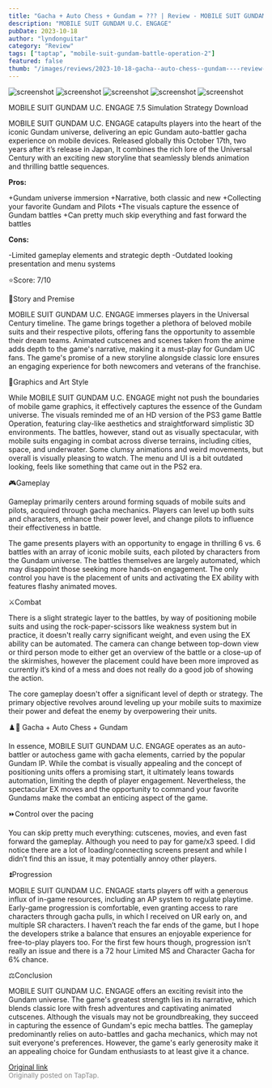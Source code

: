 ```yaml
---
title: "Gacha + Auto Chess + Gundam = ??? | Review - MOBILE SUIT GUNDAM U.C. ENGAGE"
description: "MOBILE SUIT GUNDAM U.C. ENGAGE"
pubDate: 2023-10-18
author: "lyndonguitar"
category: "Review"
tags: ["taptap", "mobile-suit-gundam-battle-operation-2"]
featured: false
thumb: "/images/reviews/2023-10-18-gacha--auto-chess--gundam----review---mobile-suit-gundam-uc-engage-0.avif"
---
```


<div class="gallery">
  <img src="/images/reviews/2023-10-18-gacha--auto-chess--gundam----review---mobile-suit-gundam-uc-engage-0.avif" alt="screenshot" />
  <img src="/images/reviews/2023-10-18-gacha--auto-chess--gundam----review---mobile-suit-gundam-uc-engage-1.avif" alt="screenshot" />
  <img src="/images/reviews/2023-10-18-gacha--auto-chess--gundam----review---mobile-suit-gundam-uc-engage-2.avif" alt="screenshot" />
  <img src="/images/reviews/2023-10-18-gacha--auto-chess--gundam----review---mobile-suit-gundam-uc-engage-3.avif" alt="screenshot" />
  <img src="/images/reviews/2023-10-18-gacha--auto-chess--gundam----review---mobile-suit-gundam-uc-engage-4.avif" alt="screenshot" />
</div>

MOBILE SUIT GUNDAM U.C. ENGAGE
7.5
Simulation
Strategy
Download

MOBILE SUIT GUNDAM U.C. ENGAGE catapults players into the heart of the iconic Gundam universe, delivering an epic Gundam auto-battler gacha experience on mobile devices. Released globally this October 17th, two years after it’s release in Japan, It combines the rich lore of the Universal Century with an exciting new storyline that seamlessly blends animation and thrilling battle sequences.


**Pros:**


+Gundam universe immersion
+Narrative, both classic and new
+Collecting your favorite Gundam and Pilots
+The visuals capture the essence of Gundam battles
+Can pretty much skip everything and fast forward the battles


**Cons:**


-Limited gameplay elements and strategic depth
-Outdated looking presentation and menu systems

⭐️Score: 7/10

📖Story and Premise

MOBILE SUIT GUNDAM U.C. ENGAGE immerses players in the Universal Century timeline. The game brings together a plethora of beloved mobile suits and their respective pilots, offering fans the opportunity to assemble their dream teams. Animated cutscenes and scenes taken from the anime adds depth to the game's narrative, making it a must-play for Gundam UC fans. The game's promise of a new storyline alongside classic lore ensures an engaging experience for both newcomers and veterans of the franchise.

🎨Graphics and Art Style

While MOBILE SUIT GUNDAM U.C. ENGAGE might not push the boundaries of mobile game graphics, it effectively captures the essence of the Gundam universe. The visuals reminded me of an HD version of the PS3 game Battle Operation, featuring clay-like aesthetics and straightforward simplistic 3D environments. The battles, however, stand out as visually spectacular, with mobile suits engaging in combat across diverse terrains, including cities, space, and underwater. Some clumsy animations and weird movements, but overall is visually pleasing to watch. The menu and UI is a bit outdated looking, feels like something that came out in the PS2 era.

🎮Gameplay

Gameplay primarily centers around forming squads of mobile suits and pilots, acquired through gacha mechanics. Players can level up both suits and characters, enhance their power level, and change pilots to influence their effectiveness in battle.

The game presents players with an opportunity to engage in thrilling 6 vs. 6 battles with an array of iconic mobile suits, each piloted by characters from the Gundam universe. The battles themselves are largely automated, which may disappoint those seeking more hands-on engagement. The only control you have is the placement of units and activating the EX ability with features flashy animated moves.

⚔️Combat

There is a slight strategic layer to the battles, by way of positioning mobile suits and using the rock-paper-scissors like weakness system but in practice, it doesn't really carry significant weight, and even using the EX ability can be automated. The camera can change between top-down view or third person mode to either get an overview of the battle or a close-up of the skirmishes, however the placement could have been more improved as currently it’s kind of a mess and does not really do a good job of showing the action.

The core gameplay doesn't offer a significant level of depth or strategy. The primary objective revolves around leveling up your mobile suits to maximize their power and defeat the enemy by overpowering their units.

♟️🤖 Gacha + Auto Chess + Gundam

In essence, MOBILE SUIT GUNDAM U.C. ENGAGE operates as an auto-battler or autochess game with gacha elements, carried by the popular Gundam IP. While the combat is visually appealing and the concept of positioning units offers a promising start, it ultimately leans towards automation, limiting the depth of player engagement. Nevertheless, the spectacular EX moves and the opportunity to command your favorite Gundams make the combat an enticing aspect of the game.

⏩Control over the pacing

You can skip pretty much everything: cutscenes, movies, and even fast forward the gameplay. Although you need to pay for game/x3 speed. I did notice there are a lot of loading/connecting screens present and while I didn’t find this an issue, it may potentially annoy other players.

⏫Progression

MOBILE SUIT GUNDAM U.C. ENGAGE starts players off with a generous influx of in-game resources, including an AP system to regulate playtime. Early-game progression is comfortable, even granting access to rare characters through gacha pulls, in which I received on UR early on, and multiple SR characters.  I haven’t reach the far ends of the game, but I hope the developers strike a balance that ensures an enjoyable experience for free-to-play players too. For the first few hours though, progression isn’t really an issue and there is a 72 hour Limited MS and Character Gacha for 6% chance.

⚖️Conclusion

MOBILE SUIT GUNDAM U.C. ENGAGE offers an exciting revisit into the Gundam universe. The game's greatest strength lies in its narrative, which blends classic lore with fresh adventures and captivating animated cutscenes. Although the visuals may not be groundbreaking, they succeed in capturing the essence of Gundam's epic mecha battles. The gameplay predominantly relies on auto-battles and gacha mechanics, which may not suit everyone's preferences. However, the game's early generosity make it an appealing choice for Gundam enthusiasts to at least give it a chance.

[Original link](https://www.taptap.io/post/6449484)<br><span style="font-size: 0.95em; color: #888;">Originally posted on TapTap.</span>
